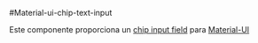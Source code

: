 #Material-ui-chip-text-input

Este componente proporciona un [chip input field](https://material.io/design/components/chips.html#chips-behavior) para [Material-UI](https://material-ui.com/)
